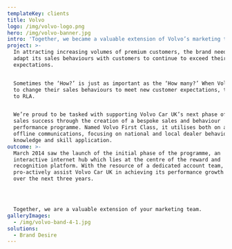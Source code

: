 ```yaml
---
templateKey: clients
title: Volvo
logo: /img/volvo-logo.png
hero: /img/volvo-banner.jpg
intro: 'Together, we became a valuable extension of Volvo’s marketing team. '
project: >-
  In attracting increasing volumes of premium customers, the brand needs to
  adapt its sales behaviours with customers to continue to exceed their
  expectations.


  Sometimes the ‘How?’ is just as important as the ‘How many?’ When Volvo wanted
  to change their sales behaviours to meet new customer expectations, they came
  to RLA.


  We’re proud to be tasked with supporting Volvo Car UK’s next phase of ongoing
  sales success through the creation of a bespoke sales and behaviour
  performance programme. Named Volvo First Class, it utilises both on and
  offline communications, focusing on national and local dealer behaviours,
  knowledge and skill application.
outcome: >-
  March 2014 saw the launch of the initial phase of the programme, an
  interactive internet hub which lies at the centre of the reward and
  recognition platform. With the resource of a dedicated account team, RLA will
  pro-actively assist Volvo Car UK in achieving its performance growth in the UK
  over the next three years.




  Together, we are a valuable extension of your marketing team.
galleryImages:
  - /img/volvo-band-4-1.jpg
solutions:
  - Brand Desire
---
```


